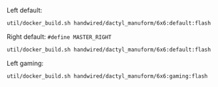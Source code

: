 Left default:
```sh
util/docker_build.sh handwired/dactyl_manuform/6x6:default:flash
```

Right default:
`#define MASTER_RIGHT`
```sh
util/docker_build.sh handwired/dactyl_manuform/6x6:default:flash
```

Left gaming:
```sh
util/docker_build.sh handwired/dactyl_manuform/6x6:gaming:flash
```

